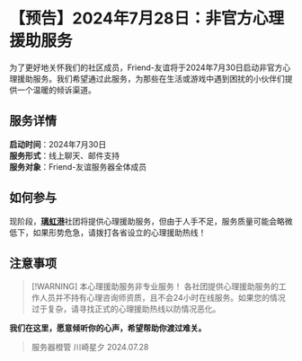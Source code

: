 # 【预告】2024年7月28日：非官方心理援助服务

为了更好地关怀我们的社区成员，Friend-友谊将于2024年7月30日启动非官方心理援助服务。我们希望通过此服务，为那些在生活或游戏中遇到困扰的小伙伴们提供一个温暖的倾诉渠道。

## 服务详情

**启动时间**：2024年7月30日  
**服务形式**：线上聊天、邮件支持  
**服务对象**：Friend-友谊服务器全体成员

## 如何参与

现阶段，[**璃虹港**](/clubs/LHG)社团将提供心理援助服务，但由于人手不足，服务质量可能会略微低下，如果形势危急，请拨打各省设立的心理援助热线！

## 注意事项

> [!WARNING] 本心理援助服务非专业服务！
> 各社团提供心理援助服务的工作人员并不持有心理咨询师资质，且不会24小时在线服务。如果您的情况过于复杂，请寻找正式的心理援助热线以防情况恶化。

**我们在这里，愿意倾听你的心声，希望帮助你渡过难关。**

> 服务器橙管 川崎星夕 2024.07.28
